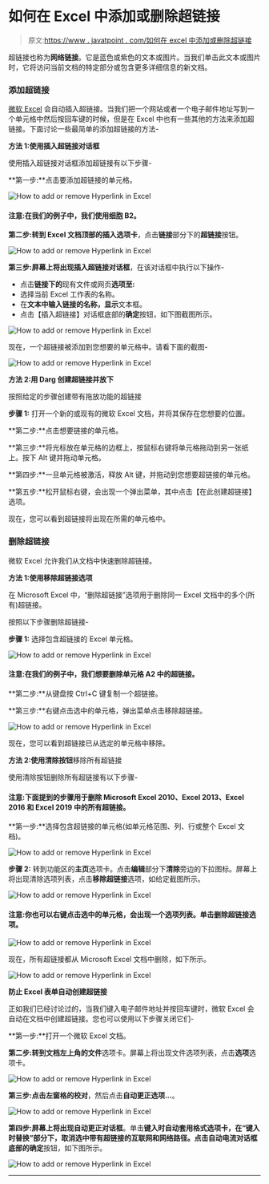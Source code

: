 # 如何在 Excel 中添加或删除超链接

> 原文:[https://www . javatpoint . com/如何在 excel 中添加或删除超链接](https://www.javatpoint.com/how-to-add-or-remove-hyperlink-in-excel)

超链接也称为**网络链接**。它是蓝色或紫色的文本或图片。当我们单击此文本或图片时，它将访问当前文档的特定部分或包含更多详细信息的新文档。

### 添加超链接

[微软 Excel](https://www.javatpoint.com/excel-tutorial) 会自动插入超链接。当我们把一个网站或者一个电子邮件地址写到一个单元格中然后按回车键的时候，但是在 Excel 中也有一些其他的方法来添加超链接。下面讨论一些最简单的添加超链接的方法-

**方法 1:使用插入超链接对话框**

使用插入超链接对话框添加超链接有以下步骤-

**第一步:**点击要添加超链接的单元格。

![How to add or remove Hyperlink in Excel](../Images/5d2e022f37699cfbb75ccf20dc5c870c.png)

#### 注意:在我们的例子中，我们使用细胞 B2。

**第二步:**转到 Excel 文档顶部的**插入选项卡**，点击**链接**部分下的**超链接**按钮。

![How to add or remove Hyperlink in Excel](../Images/c27cff4e1c364506bdf82dfb51ae1e1b.png)

**第三步:**屏幕上将出现**插入超链接对话框**，在该对话框中执行以下操作-

*   点击**链接下的**现有文件或网页**选项至:**
*   选择当前 Excel 工作表的名称。
*   在**文本中输入链接的名称，显示**文本框。
*   点击【插入超链接】对话框底部的**确定**按钮，如下图截图所示。

![How to add or remove Hyperlink in Excel](../Images/5933ca018a1f69d9d8c11bdc96f42246.png)

现在，一个超链接被添加到您想要的单元格中。请看下面的截图-

![How to add or remove Hyperlink in Excel](../Images/d1e8389d506d8741385fc24d523a9bff.png)

**方法 2:用 Darg 创建超链接并放下**

按照给定的步骤创建带有拖放功能的超链接

**步骤 1:** 打开一个新的或现有的微软 Excel 文档，并将其保存在您想要的位置。

**第二步:**点击想要链接的单元格。

**第三步:**将光标放在单元格的边框上，按鼠标右键将单元格拖动到另一张纸上。按下 Alt 键并拖动单元格。

**第四步:**一旦单元格被激活，释放 Alt 键，并拖动到您想要超链接的单元格。

**第五步:**松开鼠标右键，会出现一个弹出菜单，其中点击【在此创建超链接】选项。

现在，您可以看到超链接将出现在所需的单元格中。

### 删除超链接

微软 Excel 允许我们从文档中快速删除超链接。

**方法 1:使用移除超链接选项**

在 Microsoft Excel 中，“删除超链接”选项用于删除同一 Excel 文档中的多个(所有)超链接。

按照以下步骤删除超链接-

**步骤 1:** 选择包含超链接的 Excel 单元格。

![How to add or remove Hyperlink in Excel](../Images/92263d1508237c36ba5c928abf183c2d.png)

#### 注意:在我们的例子中，我们想要删除单元格 A2 中的超链接。

**第二步:**从键盘按 Ctrl+C 键复制一个超链接。

**第三步:**右键点击选中的单元格，弹出菜单点击移除超链接。

![How to add or remove Hyperlink in Excel](../Images/5d1c92ea14b9b16c8be3d9efa86007a1.png)

现在，您可以看到超链接已从选定的单元格中移除。

**方法 2:使用清除按钮**移除所有超链接

使用清除按钮删除所有超链接有以下步骤-

#### 注意:下面提到的步骤用于删除 Microsoft Excel 2010、Excel 2013、Excel 2016 和 Excel 2019 中的所有超链接。

**第一步:**选择包含超链接的单元格(如单元格范围、列、行或整个 Excel 文档)。

![How to add or remove Hyperlink in Excel](../Images/e857d47311e06d3a628e81769eb63520.png)

**步骤 2:** 转到功能区的**主页**选项卡。点击**编辑**部分下**清除**旁边的下拉图标。屏幕上将出现清除选项列表，点击**移除超链接**选项，如给定截图所示。

![How to add or remove Hyperlink in Excel](../Images/746141b51169316fc924a80e8d375c97.png)

#### 注意:你也可以右键点击选中的单元格，会出现一个选项列表。单击删除超链接选项。

![How to add or remove Hyperlink in Excel](../Images/1300115fbab79ecd312c1b9a6dcb418b.png)

现在，所有超链接都从 Microsoft Excel 文档中删除，如下所示。

![How to add or remove Hyperlink in Excel](../Images/5c2a3e4a7d539c18fc4d37177346235b.png)

**防止 Excel 表单自动创建超链接**

正如我们已经讨论过的，当我们键入电子邮件地址并按回车键时，微软 Excel 会自动在文档中创建超链接。您也可以使用以下步骤关闭它们-

**第一步:**打开一个微软 Excel 文档。

**第二步:**转到文档左上角的**文件**选项卡。屏幕上将出现文件选项列表，点击**选项**选项卡。

![How to add or remove Hyperlink in Excel](../Images/59210f148d6856fba3369a5159851572.png)

**第三步:**点击左窗格的**校对**，然后点击**自动更正选项...**。

![How to add or remove Hyperlink in Excel](../Images/a12791676c56efce9fa7fa145f1e3bcb.png)

**第四步:**屏幕上将出现**自动更正对话框**。单击**键入时自动套用格式选项卡，**在“键入时替换”部分下，取消选中带有超链接的互联网和网络路径。点击自动电流对话框底部的**确定**按钮，如下图所示。

![How to add or remove Hyperlink in Excel](../Images/0d15ffc4c95aee517da9be0869601710.png)

* * *